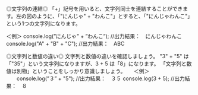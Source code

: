◎文字列の連結◎
「+」記号を用いると、文字列同士を連結することができます。左の図のように、「"にんじゃ" + "わんこ"」とすると、「"にんじゃわんこ"」という1つの文字列になります。

   ＜例＞
    console.log(”にんじゃ” + ”わんこ”);
      //出力結果：　にんじゃわんこ
    console.log("A" + "B" + "C");
     //出力結果：　ABC
     
◎文字列と数値の違い◎
文字列と数値の違いを確認しましょう。
"3" + "5" は「"35"」という文字列になりますが、3 + 5 は「8」になります。
「文字列と数値は別物」ということをしっかり意識しましょう。
　
 ＜例＞
　　console.log(”３” + "5");
       //出力結果：　３５
   console.log(3 + 5);
       //出力結果：　８
       

